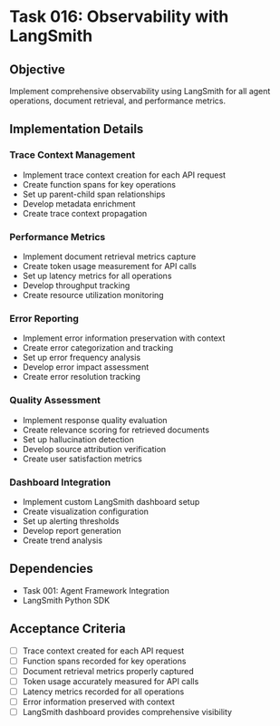# Task 016: Observability with LangSmith

## Objective
Implement comprehensive observability using LangSmith for all agent operations, document retrieval, and performance metrics.

## Implementation Details

### Trace Context Management
- Implement trace context creation for each API request
- Create function spans for key operations
- Set up parent-child span relationships
- Develop metadata enrichment
- Create trace context propagation

### Performance Metrics
- Implement document retrieval metrics capture
- Create token usage measurement for API calls
- Set up latency metrics for all operations
- Develop throughput tracking
- Create resource utilization monitoring

### Error Reporting
- Implement error information preservation with context
- Create error categorization and tracking
- Set up error frequency analysis
- Develop error impact assessment
- Create error resolution tracking

### Quality Assessment
- Implement response quality evaluation
- Create relevance scoring for retrieved documents
- Set up hallucination detection
- Develop source attribution verification
- Create user satisfaction metrics

### Dashboard Integration
- Implement custom LangSmith dashboard setup
- Create visualization configuration
- Set up alerting thresholds
- Develop report generation
- Create trend analysis

## Dependencies
- Task 001: Agent Framework Integration
- LangSmith Python SDK

## Acceptance Criteria
- [ ] Trace context created for each API request
- [ ] Function spans recorded for key operations
- [ ] Document retrieval metrics properly captured
- [ ] Token usage accurately measured for API calls
- [ ] Latency metrics recorded for all operations
- [ ] Error information preserved with context
- [ ] LangSmith dashboard provides comprehensive visibility